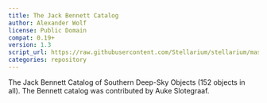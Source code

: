 ```yaml
---
title: The Jack Bennett Catalog
author: Alexander Wolf
license: Public Domain
compat: 0.19+
version: 1.3
script_url: https://raw.githubusercontent.com/Stellarium/stellarium/master/scripts/bennett.ssc
categories: repository
---
```

The Jack Bennett Catalog of Southern Deep-Sky Objects (152 objects in all). The Bennett catalog was contributed by Auke Slotegraaf.
